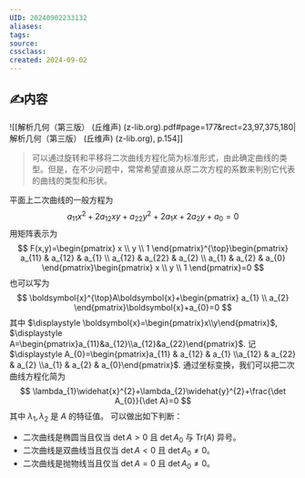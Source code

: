 ```yaml
---
UID: 20240902233132 
aliases: 
tags: 
source: 
cssclass: 
created: 2024-09-02
---
```


## ✍内容
![[解析几何（第三版） (丘维声) (z-lib.org).pdf#page=177&rect=23,97,375,180|解析几何（第三版） (丘维声) (z-lib.org), p.154]]
>可以通过旋转和平移将二次曲线方程化简为标准形式，由此确定曲线的类型。但是，在不少问题中，常常希望直接从原二次方程的系数来判别它代表的曲线的类型和形状。

平面上二次曲线的一般方程为
$$
a_{11}x^{2}+2a_{12}xy+a_{22}y^{2}+2a_{1}x+2a_{2}y+a_{0}=0
$$
用矩阵表示为
$$
F(x,y)=\begin{pmatrix}
x \\
y \\
1
\end{pmatrix}^{\top}\begin{pmatrix}
a_{11} & a_{12} & a_{1} \\
a_{12} & a_{22} & a_{2} \\
a_{1} & a_{2} & a_{0}
\end{pmatrix}\begin{pmatrix}
x \\
y \\
1
\end{pmatrix}=0
$$
也可以写为
$$
\boldsymbol{x}^{\top}A\boldsymbol{x}+\begin{pmatrix}
a_{1} \\
a_{2}
\end{pmatrix}\boldsymbol{x}+a_{0}=0
$$
其中 $\displaystyle \boldsymbol{x}=\begin{pmatrix}x\\y\end{pmatrix}$, $\displaystyle A=\begin{pmatrix}a_{11}&a_{12}\\a_{12}&a_{22}\end{pmatrix}$. 记 $\displaystyle A_{0}=\begin{pmatrix}a_{11} & a_{12} & a_{1} \\a_{12} & a_{22} & a_{2} \\a_{1} & a_{2} & a_{0}\end{pmatrix}$.
通过坐标变换，我们可以把二次曲线方程化简为
$$
\lambda_{1}\widehat{x}^{2}+\lambda_{2}\widehat{y}^{2}+\frac{\det A_{0}}{\det A}=0
$$
其中 $\displaystyle \lambda_{1},\lambda_{2}$ 是 $\displaystyle A$ 的特征值。
可以做出如下判断：
- 二次曲线是椭圆当且仅当 $\displaystyle \det A>0$ 且 $\displaystyle \det A_{0}$ 与 $\displaystyle \mathrm{Tr}(A)$ 异号。
- 二次曲线是双曲线当且仅当 $\displaystyle \det A<0$ 且 $\displaystyle \det A_{0}\neq0$。
- 二次曲线是抛物线当且仅当 $\displaystyle \det A=0$ 且 $\displaystyle \det A_{0}\neq0$。

